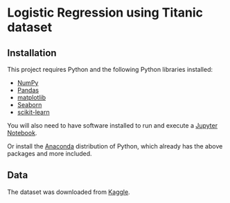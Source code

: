 # Logistic Regression using Titanic dataset
## Installation 
This project requires Python and the following Python libraries installed:

- [NumPy](http://www.numpy.org/)
- [Pandas](http://pandas.pydata.org/)
- [matplotlib](http://matplotlib.org/)
- [Seaborn](https://seaborn.pydata.org/)
- [scikit-learn](http://scikit-learn.org/stable/)  

You will also need to have software installed to run and execute a [Jupyter Notebook](http://jupyter.org/install.html).  

Or install the [Anaconda](https://www.anaconda.com/download/) distribution of Python, which already has the above packages and more included. 

    
## Data
The dataset was downloaded from [Kaggle](https://www.kaggle.com/competitions/titanic/data?select=train.csv). 
  
